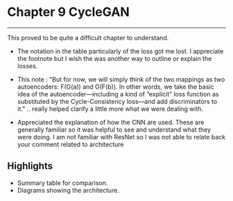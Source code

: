 
# Chapter 9 CycleGAN
---
  This proved to be quite a difficult chapter to understand.
  * The notation in the table particularly of the loss got me lost. I appreciate the footnote but I wish the was another way to outline or explain the losses.   
  * This note : "But for now, we will simply think of the two mappings as two autoencoders: F(G(a)) and G(F(b)). In other words, we take the basic idea of the autoencoder—including a kind of “explicit” loss function as substituted by the Cycle-Consistency loss—and add discriminators to it." .. really helped clarify a little more what we were dealing with.

  * Appreciated the explanation of how the CNN are used. These are generally familiar so it was helpful to see and understand what they were doing. I am not familiar with ResNet so I was not able to relate back your comment related to architecture

  ## Highlights
  * Summary table for comparison.
  * Diagrams showing the architecture.
